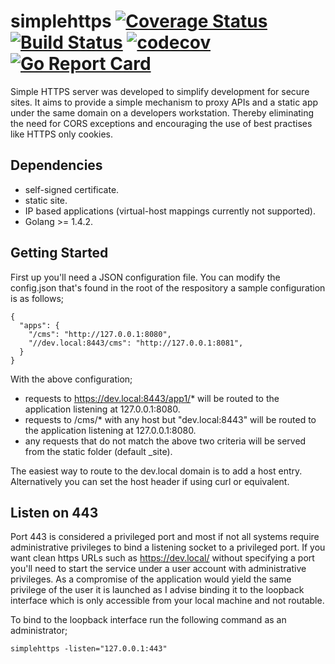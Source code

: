 # simplehttps [![Coverage Status](https://coveralls.io/repos/nfisher/simplehttps/badge.svg?branch=master&service=github)](https://coveralls.io/github/nfisher/simplehttps?branch=master) [![Build Status](https://travis-ci.org/nfisher/simplehttps.svg?branch=master)](https://travis-ci.org/nfisher/simplehttps) [![codecov](https://codecov.io/gh/nfisher/simplehttps/branch/master/graph/badge.svg)](https://codecov.io/gh/nfisher/simplehttps) [![Go Report Card](https://goreportcard.com/badge/github.com/nfisher/simplehttps)](https://goreportcard.com/report/github.com/nfisher/simplehttps)


Simple HTTPS server was developed to simplify development for secure sites. It aims to provide a simple mechanism to proxy APIs and a static app under the same domain on a developers workstation. Thereby eliminating the need for CORS exceptions and encouraging the use of best practises like HTTPS only cookies.

## Dependencies

- self-signed certificate.
- static site.
- IP based applications (virtual-host mappings currently not supported).
- Golang >= 1.4.2.

## Getting Started

First up you'll need a JSON configuration file. You can modify the config.json that's found in the root of the respository a sample configuration is as follows;

```
{
  "apps": {
    "/cms": "http://127.0.0.1:8080",
    "//dev.local:8443/cms": "http://127.0.0.1:8081",
  }
}
```

With the above configuration;

- requests to https://dev.local:8443/app1/* will be routed to the application listening at 127.0.0.1:8080.
- requests to /cms/* with any host but "dev.local:8443" will be routed to the application listening at 127.0.0.1:8080.
- any requests that do not match the above two criteria will be served from the static folder (default _site).

The easiest way to route to the dev.local domain is to add a host entry. Alternatively you can set the host header if using curl or equivalent.

## Listen on 443

Port 443 is considered a privileged port and most if not all systems require administrative privileges to bind a listening socket to a privileged port. If you want clean https URLs such as https://dev.local/ without specifying a port you'll need to start the service under a user account with administrative privileges. As a compromise of the application would yield the same privilege of the user it is launched as I advise binding it to the loopback interface which is only accessible from your local machine and not routable.

To bind to the loopback interface run the following command as an administrator;

```
simplehttps -listen="127.0.0.1:443"
```

